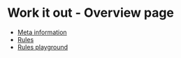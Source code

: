 # Work it out - Overview page

* [Meta information](meta.md)
* [Rules](rules.md)
* [Rules playground](rules_scribbles.md)